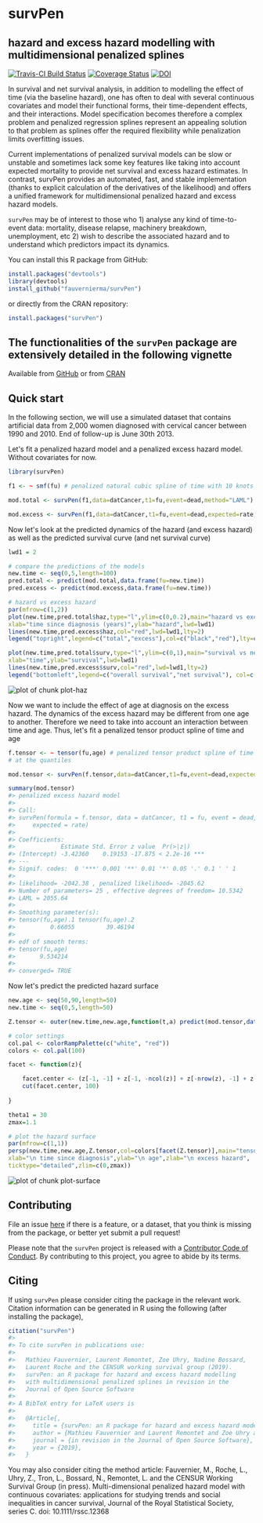 
# survPen
## hazard and excess hazard modelling with multidimensional penalized splines
[![Travis-CI Build Status](https://travis-ci.org/fauvernierma/survPen.svg?branch=master)](https://travis-ci.org/fauvernierma/survPen)
[![Coverage Status](https://img.shields.io/codecov/c/github/fauvernierma/survPen/master.svg)](https://codecov.io/github/fauvernierma/survPen?branch=master)
[![DOI](https://zenodo.org/badge/181266005.svg)](https://zenodo.org/badge/latestdoi/181266005)


In survival and net survival analysis, in addition to modelling the effect of time (via the baseline hazard), 
one has often to deal with several continuous covariates and model their functional forms, their time-dependent 
effects, and their interactions. Model specification becomes therefore a complex problem and penalized regression 
splines represent an appealing solution to that problem as splines offer the required 
flexibility while penalization limits overfitting issues. 

Current implementations of penalized survival models can be slow or unstable and sometimes lack some key features 
like taking into account expected mortality to provide net survival and excess hazard estimates. In contrast, 
survPen provides an automated, fast, and stable implementation 
(thanks to explicit calculation of the derivatives of the likelihood) and offers a unified framework for 
multidimensional penalized hazard and excess hazard models.

`survPen` may be of interest to those who 1) analyse any kind of time-to-event data: mortality, disease relapse, 
machinery breakdown, unemployment, etc 2) wish to describe the associated hazard and to understand which predictors 
impact its dynamics.


You can install this R package from GitHub:


```r
install.packages("devtools")
library(devtools)
install_github("fauvernierma/survPen")
```

or directly from the CRAN repository:


```r
install.packages("survPen")
```


## The functionalities of the `survPen` package are extensively detailed in the following vignette
Available from
[GitHub](https://htmlpreview.github.io/?https://github.com/fauvernierma/survPen/blob/master/inst/doc/survival_analysis_with_survPen.html)
or from [CRAN](https://cran.r-project.org/web/packages/survPen/vignettes/survival_analysis_with_survPen.html)


## Quick start

In the following section, we will use a simulated dataset that contains artificial data from 2,000 women 
diagnosed with cervical cancer between 1990 and 2010. End of follow-up is June 30th 2013.

Let's fit a penalized hazard model and a penalized excess hazard model. Without covariates for now.

```r
library(survPen)

f1 <- ~ smf(fu) # penalized natural cubic spline of time with 10 knots placed at the quantiles

mod.total <- survPen(f1,data=datCancer,t1=fu,event=dead,method="LAML")

mod.excess <- survPen(f1,data=datCancer,t1=fu,event=dead,expected=rate,method="LAML")
```

Now let's look at the predicted dynamics of the hazard (and excess hazard) as well as the predicted 
survival curve (and net survival curve)


```r
lwd1 = 2

# compare the predictions of the models
new.time <- seq(0,5,length=100)
pred.total <- predict(mod.total,data.frame(fu=new.time))
pred.excess <- predict(mod.excess,data.frame(fu=new.time))

# hazard vs excess hazard
par(mfrow=c(1,2))
plot(new.time,pred.total$haz,type="l",ylim=c(0,0.2),main="hazard vs excess hazard",
xlab="time since diagnosis (years)",ylab="hazard",lwd=lwd1)
lines(new.time,pred.excess$haz,col="red",lwd=lwd1,lty=2)
legend("topright",legend=c("total","excess"),col=c("black","red"),lty=c(1,2), lwd=rep(lwd1,2))

plot(new.time,pred.total$surv,type="l",ylim=c(0,1),main="survival vs net survival",
xlab="time",ylab="survival",lwd=lwd1)
lines(new.time,pred.excess$surv,col="red",lwd=lwd1,lty=2)
legend("bottomleft",legend=c("overall survival","net survival"), col=c("black","red"), lty=c(1,2), lwd=rep(lwd1,2)) 
```

![plot of chunk plot-haz](figure/plot-haz-1.png)

Now we want to include the effect of age at diagnosis on the excess hazard. The dynamics of the excess hazard 
may be different from one age to another. Therefore we need to take into account an interaction between time and age.
Thus, let's fit a penalized tensor product spline of time and age 


```r
f.tensor <- ~ tensor(fu,age) # penalized tensor product spline of time and age with 5*5 = 25 knots placed 
# at the quantiles

mod.tensor <- survPen(f.tensor,data=datCancer,t1=fu,event=dead,expected=rate)

summary(mod.tensor)
#> penalized excess hazard model 
#>  
#> Call:
#> survPen(formula = f.tensor, data = datCancer, t1 = fu, event = dead, 
#>     expected = rate)
#> 
#> Coefficients:
#>             Estimate Std. Error z value  Pr(>|z|)    
#> (Intercept) -3.42360    0.19153 -17.875 < 2.2e-16 ***
#> ---
#> Signif. codes:  0 '***' 0.001 '**' 0.01 '*' 0.05 '.' 0.1 ' ' 1
#> 
#> likelihood= -2042.38 , penalized likelihood= -2045.62
#> Number of parameters= 25 , effective degrees of freedom= 10.5342
#> LAML = 2055.64 
#>  
#> Smoothing parameter(s):
#> tensor(fu,age).1 tensor(fu,age).2 
#>          0.66055         39.46194 
#> 
#> edf of smooth terms:
#> tensor(fu,age) 
#>       9.534214 
#> 
#> converged= TRUE
```

Now let's predict the predicted hazard surface



```r
new.age <- seq(50,90,length=50)
new.time <- seq(0,5,length=50)

Z.tensor <- outer(new.time,new.age,function(t,a) predict(mod.tensor,data.frame(fu=t,age=a))$haz)

# color settings
col.pal <- colorRampPalette(c("white", "red"))
colors <- col.pal(100)

facet <- function(z){

    facet.center <- (z[-1, -1] + z[-1, -ncol(z)] + z[-nrow(z), -1] + z[-nrow(z), -ncol(z)])/4
    cut(facet.center, 100)
    
}

theta1 = 30
zmax=1.1

# plot the hazard surface
par(mfrow=c(1,1))
persp(new.time,new.age,Z.tensor,col=colors[facet(Z.tensor)],main="tensor",theta=theta1,
xlab="\n time since diagnosis",ylab="\n age",zlab="\n excess hazard",
ticktype="detailed",zlim=c(0,zmax))
```

![plot of chunk plot-surface](figure/plot-surface-1.png)


## Contributing

File an issue [here](https://github.com/fauvernierma/survPen/issues) if there is a feature, or a dataset, that you think is missing from the package, or better yet submit a pull request!

Please note that the `survPen` project is released with a [Contributor Code of Conduct](.github/CODE_OF_CONDUCT.md). By contributing to this project, you agree to abide by its terms.

## Citing 

If using `survPen` please consider citing the package in the relevant work. Citation information can be generated in R using the following (after installing the package),


```r
citation("survPen")
#> 
#> To cite survPen in publications use:
#> 
#>   Mathieu Fauvernier, Laurent Remontet, Zoe Uhry, Nadine Bossard,
#>   Laurent Roche and the CENSUR working survival group (2019).
#>   survPen: an R package for hazard and excess hazard modelling
#>   with multidimensional penalized splines in revision in the
#>   Journal of Open Source Software
#> 
#> A BibTeX entry for LaTeX users is
#> 
#>   @Article{,
#>     title = {survPen: an R package for hazard and excess hazard modelling with multidimensional penalized splines},
#>     author = {Mathieu Fauvernier and Laurent Remontet and Zoe Uhry and Nadine Bossard and Laurent Roche and the CENSUR working survival group},
#>     journal = {in revision in the Journal of Open Source Software},
#>     year = {2019},
#>   }
```

You may also consider citing the method article:
Fauvernier, M., Roche, L., Uhry, Z., Tron, L., Bossard, N., Remontet, L. and the CENSUR Working Survival Group (in press). Multi-dimensional penalized hazard model with continuous covariates: applications for studying trends and social inequalities in cancer survival, 
Journal of the Royal Statistical Society, series C. doi: 10.1111/rssc.12368










